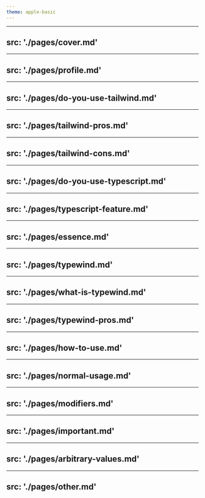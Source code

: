 ```yaml
---
theme: apple-basic
---
```


---
src: './pages/cover.md'
---

---
src: './pages/profile.md'
---

---
src: './pages/do-you-use-tailwind.md'
---

[//]: # (TODO: Tailwindを簡単に説明)

---
src: './pages/tailwind-pros.md'
---

---
src: './pages/tailwind-cons.md'
---

---
src: './pages/do-you-use-typescript.md'
---

[//]: # (TODO: TypeScriptを簡単に説明)

---
src: './pages/typescript-feature.md'
---

---
src: './pages/essence.md'
---

---
src: './pages/typewind.md'
---

---
src: './pages/what-is-typewind.md'
---

---
src: './pages/typewind-pros.md'
---

---
src: './pages/how-to-use.md'
---

---
src: './pages/normal-usage.md'
---

---
src: './pages/modifiers.md'
---

---
src: './pages/important.md'
---

---
src: './pages/arbitrary-values.md'
---

---
src: './pages/other.md'
---
